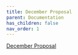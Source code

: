 ```yaml
---
title: December Proposal
parent: Documentation
has_children: false
nav_order: 1
---
```


 <a href="UAV (5).pdf">December Proposal</a> 

